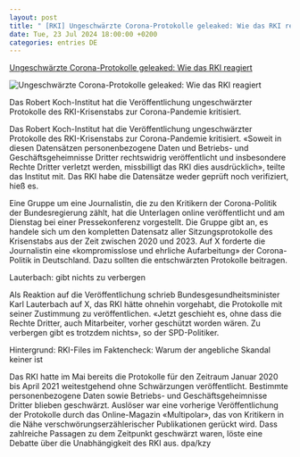 ```yaml
---
layout: post
title: " [RKI] Ungeschwärzte Corona-Protokolle geleaked: Wie das RKI reagiert"
date: Tue, 23 Jul 2024 18:00:00 +0200
categories: entries DE
---
```

[Ungeschwärzte Corona-Protokolle geleaked: Wie das RKI reagiert](https://www.upday.com/de/ungeschwaerzte-corona-protokolle-geleaked-wie-das-rki-reagiert)

![Ungeschwärzte Corona-Protokolle geleaked: Wie das RKI reagiert](https://asset.upday.com/image/upload/f_auto,c_crop,w_1200,h_630,q_auto/de/RKI_kritisiert_Veroe_82851466_pcmntt)

Das Robert Koch-Institut hat die Veröffentlichung ungeschwärzter Protokolle des RKI-Krisenstabs zur Corona-Pandemie kritisiert.

Das Robert Koch-Institut hat die Veröffentlichung ungeschwärzter Protokolle des RKI-Krisenstabs zur Corona-Pandemie kritisiert. «Soweit in diesen Datensätzen personenbezogene Daten und Betriebs- und Geschäftsgeheimnisse Dritter rechtswidrig veröffentlicht und insbesondere Rechte Dritter verletzt werden, missbilligt das RKI dies ausdrücklich», teilte das Institut mit. Das RKI habe die Datensätze weder geprüft noch verifiziert, hieß es.

Eine Gruppe um eine Journalistin, die zu den Kritikern der Corona-Politik der Bundesregierung zählt, hat die Unterlagen online veröffentlicht und am Dienstag bei einer Pressekonferenz vorgestellt. Die Gruppe gibt an, es handele sich um den kompletten Datensatz aller Sitzungsprotokolle des Krisenstabs aus der Zeit zwischen 2020 und 2023. Auf X forderte die Journalistin eine «kompromisslose und ehrliche Aufarbeitung» der Corona-Politik in Deutschland. Dazu sollten die entschwärzten Protokolle beitragen.

Lauterbach: gibt nichts zu verbergen

Als Reaktion auf die Veröffentlichung schrieb Bundesgesundheitsminister Karl Lauterbach auf X, das RKI hätte ohnehin vorgehabt, die Protokolle mit seiner Zustimmung zu veröffentlichen. «Jetzt geschieht es, ohne dass die Rechte Dritter, auch Mitarbeiter, vorher geschützt worden wären. Zu verbergen gibt es trotzdem nichts», so der SPD-Politiker.

Hintergrund: RKI-Files im Faktencheck: Warum der angebliche Skandal keiner ist

Das RKI hatte im Mai bereits die Protokolle für den Zeitraum Januar 2020 bis April 2021 weitestgehend ohne Schwärzungen veröffentlicht. Bestimmte personenbezogene Daten sowie Betriebs- und Geschäftsgeheimnisse Dritter blieben geschwärzt. Auslöser war eine vorherige Veröffentlichung der Protokolle durch das Online-Magazin «Multipolar», das von Kritikern in die Nähe verschwörungserzählerischer Publikationen gerückt wird. Dass zahlreiche Passagen zu dem Zeitpunkt geschwärzt waren, löste eine Debatte über die Unabhängigkeit des RKI aus. dpa/kzy

